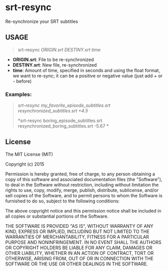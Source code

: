 # srt-resync
Re-synchronize your SRT subtitles

## USAGE

> srt-resync *ORIGIN.srt* *DESTINY.srt* *time*

- **ORIGIN.srt**: File to be re-synchronized
- **DESTINY.srt**: New file, re-synchronized
- **time**: Amount of time, specified in seconds and using the float format, we want to re-sync; it can be a positive or negative value (just add *+* or *-* before)

### Examples:

> *srt-resync my_favorite_episode_subtitles.srt resynchronized_subtitles.srt +4.5*
>
> *srt-resync boring_episode_subtitles.srt resynchronized_boring_subtitles.srt -5.67 *

## License
The MIT License (MIT)

Copyright (c) 2015

Permission is hereby granted, free of charge, to any person obtaining a copy
of this software and associated documentation files (the "Software"), to deal
in the Software without restriction, including without limitation the rights
to use, copy, modify, merge, publish, distribute, sublicense, and/or sell
copies of the Software, and to permit persons to whom the Software is
furnished to do so, subject to the following conditions:

The above copyright notice and this permission notice shall be included in all
copies or substantial portions of the Software.

THE SOFTWARE IS PROVIDED "AS IS", WITHOUT WARRANTY OF ANY KIND, EXPRESS OR
IMPLIED, INCLUDING BUT NOT LIMITED TO THE WARRANTIES OF MERCHANTABILITY,
FITNESS FOR A PARTICULAR PURPOSE AND NONINFRINGEMENT. IN NO EVENT SHALL THE
AUTHORS OR COPYRIGHT HOLDERS BE LIABLE FOR ANY CLAIM, DAMAGES OR OTHER
LIABILITY, WHETHER IN AN ACTION OF CONTRACT, TORT OR OTHERWISE, ARISING FROM,
OUT OF OR IN CONNECTION WITH THE SOFTWARE OR THE USE OR OTHER DEALINGS IN THE
SOFTWARE.
